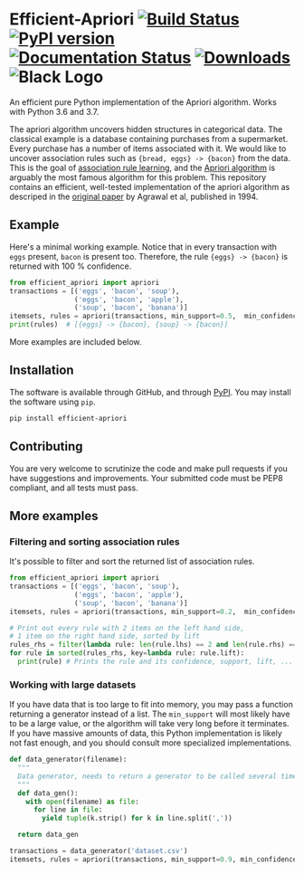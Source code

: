 # Efficient-Apriori [![Build Status](https://travis-ci.com/tommyod/Efficient-Apriori.svg?branch=master)](https://travis-ci.com/tommyod/Efficient-Apriori) [![PyPI version](https://badge.fury.io/py/efficient-apriori.svg)](https://pypi.org/project/efficient-apriori/) [![Documentation Status](https://readthedocs.org/projects/efficient-apriori/badge/?version=latest)](https://efficient-apriori.readthedocs.io/en/latest/?badge=latest) [![Downloads](https://pepy.tech/badge/efficient-apriori)](https://pepy.tech/project/efficient-apriori) ![Black Logo](https://raw.githubusercontent.com/ambv/black/master/docs/_static/logo2-readme.png)

An efficient pure Python implementation of the Apriori algorithm. Works with Python 3.6 and 3.7.

The apriori algorithm uncovers hidden structures in categorical data.
The classical example is a database containing purchases from a supermarket.
Every purchase has a number of items associated with it.
We would like to uncover association rules such as `{bread, eggs} -> {bacon}` from the data.
This is the goal of [association rule learning](https://en.wikipedia.org/wiki/Association_rule_learning), and the [Apriori algorithm](https://en.wikipedia.org/wiki/Apriori_algorithm) is arguably the most famous algorithm for this problem.
This repository contains an efficient, well-tested implementation of the apriori algorithm as descriped in the [original paper](https://www.macs.hw.ac.uk/~dwcorne/Teaching/agrawal94fast.pdf) by Agrawal et al, published in 1994.

## Example

Here's a minimal working example.
Notice that in every transaction with `eggs` present, `bacon` is present too.
Therefore, the rule `{eggs} -> {bacon}` is returned with 100 % confidence.

```python
from efficient_apriori import apriori
transactions = [('eggs', 'bacon', 'soup'),
                ('eggs', 'bacon', 'apple'),
                ('soup', 'bacon', 'banana')]
itemsets, rules = apriori(transactions, min_support=0.5,  min_confidence=1)
print(rules)  # [{eggs} -> {bacon}, {soup} -> {bacon}]
```
More examples are included below.

## Installation

The software is available through GitHub, and through [PyPI](https://pypi.org/project/efficient-apriori/).
You may install the software using `pip`.

```bash
pip install efficient-apriori
```

## Contributing

You are very welcome to scrutinize the code and make pull requests if you have suggestions and improvements.
Your submitted code must be PEP8 compliant, and all tests must pass.

## More examples

### Filtering and sorting association rules

It's possible to filter and sort the returned list of association rules.

```python
from efficient_apriori import apriori
transactions = [('eggs', 'bacon', 'soup'),
                ('eggs', 'bacon', 'apple'),
                ('soup', 'bacon', 'banana')]
itemsets, rules = apriori(transactions, min_support=0.2,  min_confidence=1)

# Print out every rule with 2 items on the left hand side,
# 1 item on the right hand side, sorted by lift
rules_rhs = filter(lambda rule: len(rule.lhs) == 2 and len(rule.rhs) == 1, rules)
for rule in sorted(rules_rhs, key=lambda rule: rule.lift):
  print(rule) # Prints the rule and its confidence, support, lift, ...
```

### Working with large datasets

If you have data that is too large to fit into memory, you may pass a function returning a generator instead of a list.
The `min_support` will most likely have to be a large value, or the algorithm will take very long before it terminates.
If you have massive amounts of data, this Python implementation is likely not fast enough, and you should consult more specialized implementations.

```python
def data_generator(filename):
  """
  Data generator, needs to return a generator to be called several times.
  """
  def data_gen():
    with open(filename) as file:
      for line in file:
        yield tuple(k.strip() for k in line.split(','))      

  return data_gen

transactions = data_generator('dataset.csv')
itemsets, rules = apriori(transactions, min_support=0.9, min_confidence=0.6)
```

